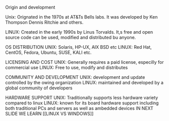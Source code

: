 Origin and development

Unix: Orignated in the 1970s at AT&Ts Bells labs. It was developed by Ken Thompson Dennis Ritchie and others.

LINUX: Created in the early 1990s by Linus Torvalds. It,s free and open source code can be used, modified and distributed bu anyone.

OS DISTRIBUTION 
UNIX: Solaris, HP-UX, AIX BSD etc
LINUX: Red Hat, CentOS, Fedora, Ubuntu, SUSE, KALI etc.

LICENSING AND COST
UNIX: Generally requires a paid license, especilly for commercial use
LINUX: Free to use, modify and distributes

COMMUNITY AND DEVELOPMENT
UNIX: development and update controlled by the owing organization
LINUX: maintained and developed by a global community of developers

HARDWARE SUPPORT
UNIX: Traditionally supports less hardware variety compared to linux 
LINUX: known for its board hardware support including both traditional PCs and servers as well as ambedded devices
IN NEXT SLIDE WE LEARN [[LINUX VS WINDOWS]]
